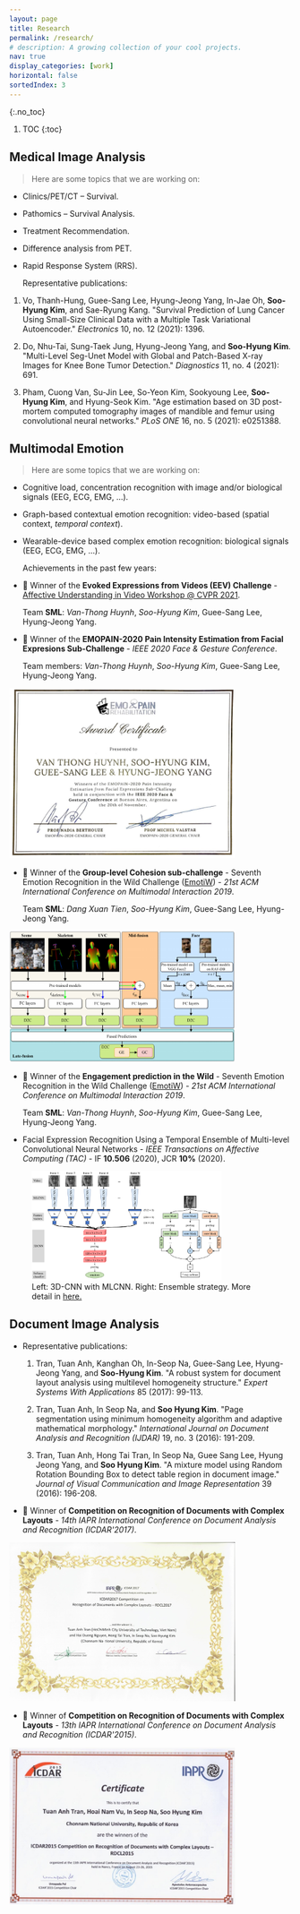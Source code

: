 ```yaml
---
layout: page
title: Research
permalink: /research/
# description: A growing collection of your cool projects.
nav: true
display_categories: [work]
horizontal: false
sortedIndex: 3
---
```

{:.no_toc}

1. TOC
{:toc}

## Medical Image Analysis

> Here are some topics that we are working on:
* Clinics/PET/CT – Survival.
* Pathomics – Survival Analysis.
* Treatment Recommendation.
* Difference analysis from PET.
* Rapid Response System (RRS).

    Representative publications:

1. Vo, Thanh-Hung, Guee-Sang Lee, Hyung-Jeong Yang, In-Jae Oh, **Soo-Hyung Kim**, and Sae-Ryung Kang. "Survival Prediction of Lung Cancer Using Small-Size Clinical Data with a Multiple Task Variational Autoencoder." _Electronics_ 10, no. 12 (2021): 1396.

2. Do, Nhu-Tai, Sung-Taek Jung, Hyung-Jeong Yang, and **Soo-Hyung Kim**. "Multi-Level Seg-Unet Model with Global and Patch-Based X-ray Images for Knee Bone Tumor Detection." _Diagnostics_ 11, no. 4 (2021): 691.

3. Pham, Cuong Van, Su-Jin Lee, So-Yeon Kim, Sookyoung Lee, **Soo-Hyung Kim**, and Hyung-Seok Kim. "Age estimation based on 3D post-mortem computed tomography images of mandible and femur using convolutional neural networks." _PLoS ONE_ 16, no. 5 (2021): e0251388.



## Multimodal Emotion

> Here are some topics that we are working on:
* Cognitive load, concentration recognition with image and/or biological signals (EEG, ECG, EMG, ...).
* Graph-based contextual emotion recognition: video-based (spatial context, _temporal context_).
* Wearable-device based complex emotion recognition: biological signals (EEG, ECG, EMG, ...).

    Achievements in the past few years:

* :1st_place_medal: Winner of the **Evoked Expressions from Videos (EEV) Challenge** - [Affective Understanding in Video Workshop @ CVPR 2021](https://sites.google.com/view/auvi-cvpr2021/challenge?authuser=0).

    Team **SML**: _Van-Thong Huynh_, _Soo-Hyung Kim_, Guee-Sang Lee, Hyung-Jeong Yang.

* :1st_place_medal: Winner of the **EMOPAIN-2020 Pain Intensity Estimation from Facial Expresions Sub-Challenge** - _IEEE 2020 Face & Gesture Conference_.

    Team members: _Van-Thong Huynh_, _Soo-Hyung Kim_, Guee-Sang Lee, Hyung-Jeong Yang.


<img class="rounded mx-auto d-block" src="/assets/img/emopain2020.jpg" alt="EMOPAIN 2020 - FG Certificate" width="80%" height="auto"/>


*  :1st_place_medal: Winner of the **Group-level Cohesion sub-challenge** - Seventh Emotion Recognition in the Wild Challenge ([EmotiW](https://researchmgt.monash.edu/ws/portalfiles/portal/288645367/288531253_oa.pdf)) - _21st ACM International Conference on Multimodal Interaction 2019_.

    Team **SML**: _Dang Xuan Tien_, _Soo-Hyung Kim_, Guee-Sang Lee, Hyung-Jeong Yang.

<img class="rounded mx-auto d-block" src="/assets/img/emotiw19_gc.png" alt="GC model" width="80%" height="auto"/>

* :1st_place_medal: Winner of the **Engagement prediction in the Wild** - Seventh Emotion Recognition in the Wild Challenge ([EmotiW](https://researchmgt.monash.edu/ws/portalfiles/portal/288645367/288531253_oa.pdf)) - _21st ACM International Conference on Multimodal Interaction 2019_.

    Team **SML**: _Van-Thong Huynh_, _Soo-Hyung Kim_, Guee-Sang Lee, Hyung-Jeong Yang.

* Facial Expression Recognition Using a Temporal Ensemble of Multi-level Convolutional Neural Networks - _IEEE Transactions on Affective Computing (TAC)_ - IF **10.506** (2020), JCR **10%** (2020).

<figure class="figure">
 <img class="rounded mx-auto d-block" src="/assets/img/mlcnn.png" alt="MLCNN" width="80%" height="auto"/>
 <figcaption class="figure-caption">Left: 3D-CNN with MLCNN. Right: Ensemble strategy. More detail in <a href="https://ieeexplore.ieee.org/abstract/document/8863974">here.</a></figcaption>

</figure>

## Document Image Analysis

* Representative publications:
	1. Tran, Tuan Anh, Kanghan Oh, In-Seop Na, Guee-Sang Lee, Hyung-Jeong Yang, and **Soo-Hyung Kim**. "A robust system for document layout analysis using multilevel homogeneity structure." _Expert Systems With Applications_ 85 (2017): 99-113.

	2. Tran, Tuan Anh, In Seop Na, and **Soo Hyung Kim**. "Page segmentation using minimum homogeneity algorithm and adaptive mathematical morphology." _International Journal on Document Analysis and Recognition (IJDAR)_ 19, no. 3 (2016): 191-209.

	3. Tran, Tuan Anh, Hong Tai Tran, In Seop Na, Guee Sang Lee, Hyung Jeong Yang, and **Soo Hyung Kim**. "A mixture model using Random Rotation Bounding Box to detect table region in document image." _Journal of Visual Communication and Image Representation_ 39 (2016): 196-208.

* :1st_place_medal: Winner of **Competition on Recognition of Documents with Complex Layouts** - _14th IAPR International Conference on Document Analysis and Recognition (ICDAR'2017)_.

<img class="rounded mx-auto d-block" src="/assets/img/rdcl2017.jpg" alt="RDCL2017 Certificate"  width="80%" height="auto"/>

* :1st_place_medal: Winner of **Competition on Recognition of Documents with Complex Layouts** - _13th IAPR International Conference on Document Analysis and Recognition (ICDAR'2015)_.

<img class="rounded mx-auto d-block" src="/assets/img/rdcl2015.jpg" alt="RDCL2015 Certificate"  width="80%" height="auto"/>
